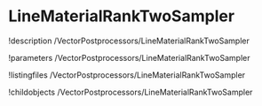 <!-- MOOSE Documentation Stub: Remove this when content is added. -->

# LineMaterialRankTwoSampler
!description /VectorPostprocessors/LineMaterialRankTwoSampler

!parameters /VectorPostprocessors/LineMaterialRankTwoSampler

!listingfiles /VectorPostprocessors/LineMaterialRankTwoSampler

!childobjects /VectorPostprocessors/LineMaterialRankTwoSampler
